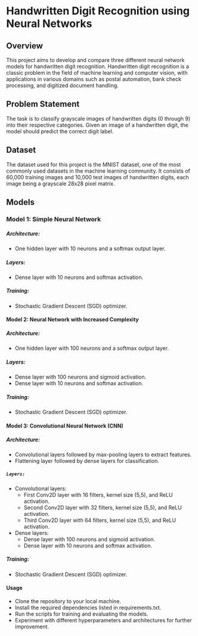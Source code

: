 # Handwritten Digit Recognition using Neural Networks
## Overview
This project aims to develop and compare three different neural network models for handwritten digit recognition. Handwritten digit recognition is a classic problem in the field of machine learning and computer vision, with applications in various domains such as postal automation, bank check processing, and digitized document handling.

## Problem Statement
The task is to classify grayscale images of handwritten digits (0 through 9) into their respective categories. Given an image of a handwritten digit, the model should predict the correct digit label.

## Dataset
The dataset used for this project is the MNIST dataset, one of the most commonly used datasets in the machine learning community. It consists of 60,000 training images and 10,000 test images of handwritten digits, each image being a grayscale 28x28 pixel matrix.

## Models
### Model 1: Simple Neural Network
##### Architecture:
- One hidden layer with 10 neurons and a softmax output layer.
##### Layers:
- Dense layer with 10 neurons and softmax activation.
##### Training:
- Stochastic Gradient Descent (SGD) optimizer.
#### Model 2: Neural Network with Increased Complexity
##### Architecture:
- One hidden layer with 100 neurons and a softmax output layer.
##### Layers:
- Dense layer with 100 neurons and sigmoid activation.
- Dense layer with 10 neurons and softmax activation.
##### Training:
- Stochastic Gradient Descent (SGD) optimizer.
#### Model 3: Convolutional Neural Network (CNN)
##### Architecture:
- Convolutional layers followed by max-pooling layers to extract features.
- Flattening layer followed by dense layers for classification.
##### `Layers:`

- Convolutional layers:
  - First Conv2D layer with 16 filters, kernel size (5,5), and ReLU activation.
  - Second Conv2D layer with 32 filters, kernel size (5,5), and ReLU activation.
  - Third Conv2D layer with 64 filters, kernel size (5,5), and ReLU activation.
- Dense layers:
  - Dense layer with 100 neurons and sigmoid activation.
  - Dense layer with 10 neurons and softmax activation.
##### Training:
- Stochastic Gradient Descent (SGD) optimizer.
#### Usage
- Clone the repository to your local machine.
- Install the required dependencies listed in requirements.txt.
- Run the scripts for training and evaluating the models.
- Experiment with different hyperparameters and architectures for further improvement.
